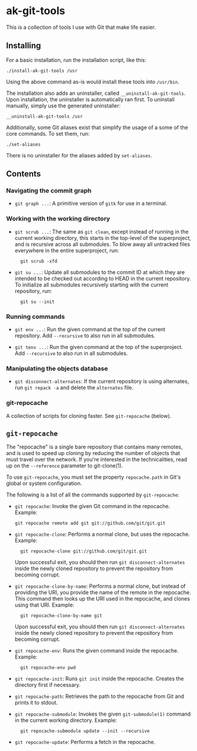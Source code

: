 ak-git-tools
============

This is a collection of tools I use with Git that make life easier.

Installing
----------

For a basic installation, run the installation script, like this:

    ./install-ak-git-tools /usr

Using the above command as-is would install these tools into `/usr/bin`.

The installation also adds an uninstaller, called `__uninstall-ak-git-tools`.
Upon installation, the uninstaller is automatically ran first.  To uninstall
manually, simply use the generated uninstaller:

    __uninstall-ak-git-tools /usr

Additionally, some Git aliases exist that simplify the usage of a some of the
core commands.  To set them, run:

    ./set-aliases

There is no uninstaller for the aliases added by `set-aliases`.

Contents
--------

### Navigating the commit graph

* `git graph ...`: A primitive version of `gitk` for use in a terminal.

### Working with the working directory

* `git scrub ...`: The same as `git clean`, except instead of running in the
  current working directory, this starts in the top-level of the superproject,
  and is recursive across all submodules.  To blow away all untracked files
  everywhere in the entire superproject, run:

        git scrub -xfd

* `git su ...`: Update all submodules to the commit ID at which they are
  intended to be checked out according to HEAD in the current repository.  To
  initialize all submodules recursively starting with the current repository,
  run:

        git su --init

### Running commands

* `git env ...`: Run the given command at the top of the current repository.
  Add `--recursive` to also run in all submodules.

* `git tenv ...`: Run the given command at the top of the superproject.  Add
  `--recursive` to also run in all submodules.

### Manipulating the objects database

* `git disconnect-alternates`: If the current repository is using alternates,
  run `git repack -a` and delete the `alternates` file.

### git-repocache

A collection of scripts for cloning faster.  See `git-repocache` (below).

`git-repocache`
---------------

The "repocache" is a single bare repository that contains many remotes, and is
used to speed up cloning by reducing the number of objects that must travel over
the network.  If you're interested in the technicalities, read up on the
`--reference` parameter to git-clone(1).

To use `git-repocache`, you must set the property `repocache.path` in Git's
global or system configuration.

The following is a list of all the commands supported by `git-repocache`:

* `git repocache`: Invoke the given Git command in the repocache.  Example:
  
      git repocache remote add git git://github.com/git/git.git

* `git repocache-clone`: Performs a normal clone, but uses the repocache.
  Example:

        git repocache-clone git://github.com/git/git.git

  Upon successful exit, you should then run `git disconnect-alternates` inside
  the newly cloned repository to prevent the repository from becoming corrupt.

* `git repocache-clone-by-name`: Performs a normal clone, but instead of
  providing the URI, you provide the name of the remote in the repocache.  This
  command then looks up the URI used in the repocache, and clones using that
  URI.  Example:

        git repocache-clone-by-name git

  Upon successful exit, you should then run `git disconnect-alternates` inside
  the newly cloned repository to prevent the repository from becoming corrupt.

* `git repocache-env`: Runs the given command inside the repocache.  Example:

        git repocache-env pwd

* `git repocache-init`: Runs `git init` inside the repocache.  Creates the
  directory first if necessary.

* `git repocache-path`: Retrieves the path to the repocache from Git and prints
  it to stdout.

* `git repocache-submodule`: Invokes the given `git-submodule(1)` command in the
  current working directory.  Example:

        git repocache-submodule update --init --recursive

* `git repocache-update`: Performs a fetch in the repocache.
